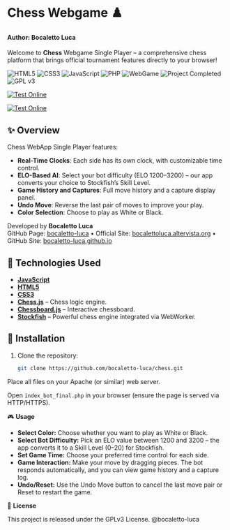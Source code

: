 # Chess Webgame ♟️
#### Author: Bocaletto Luca

Welcome to **Chess** Webgame Single Player – a comprehensive chess platform that brings official tournament features directly to your browser!

![HTML5](https://img.shields.io/badge/HTML5-E34F26?logo=html5&logoColor=white&style=for-the-badge)
![CSS3](https://img.shields.io/badge/CSS3-1572B6?logo=css3&logoColor=white&style=for-the-badge)
![JavaScript](https://img.shields.io/badge/JavaScript-F7DF1E?logo=javascript&logoColor=black&style=for-the-badge)
![PHP](https://img.shields.io/badge/PHP-777BB4?logo=php&logoColor=white&style=for-the-badge)
![WebGame](https://img.shields.io/badge/WebGame-HTML5%20Game-blue?style=for-the-badge)
![Project Completed](https://img.shields.io/badge/Project-Completed-green?style=for-the-badge)
![GPL v3](https://img.shields.io/badge/License-GPLv3-blue?style=for-the-badge)

[![Test Online](https://img.shields.io/badge/Test%20Online%20English-Click%20Here-brightgreen?style=for-the-badge)](https://bocaletto-luca.github.io/Chess/)

[![Test Online](https://img.shields.io/badge/Test%20Online%20Italian-Click%20Here-brightgreen?style=for-the-badge)](https://bocaletto-luca.github.io/Chess/index-ita.html)

## ✨ Overview

Chess WebApp Single Player features:
- **Real-Time Clocks**: Each side has its own clock, with customizable time control.
- **ELO-Based AI**: Select your bot difficulty (ELO 1200–3200) – our app converts your choice to Stockfish’s Skill Level.
- **Game History and Captures**: Full move history and a capture display panel.
- **Undo Move**: Reverse the last pair of moves to improve your play.
- **Color Selection**: Choose to play as White or Black.

Developed by **Bocaletto Luca**  
GitHub Page: [bocaletto-luca](https://github.com/bocaletto-luca) • Official Site: [bocalettoluca.altervista.org](https://bocalettoluca.altervista.org) • GitHub Site: [bocaletto-luca.github.io](https://bocaletto-luca.github.io)


## 🚀 Technologies Used

- **[JavaScript](https://www.javascript.com/)**
- **[HTML5](https://developer.mozilla.org/en-US/docs/Web/Guide/HTML/HTML5)**
- **[CSS3](https://developer.mozilla.org/en-US/docs/Web/CSS)**
- **[Chess.js](https://github.com/jhlywa/chess.js)** – Chess logic engine.
- **[Chessboard.js](https://chessboardjs.com/)** – Interactive chessboard.
- **[Stockfish](https://stockfishchess.org/)** – Powerful chess engine integrated via WebWorker.

## 🔧 Installation

1. Clone the repository:
   ```bash
   git clone https://github.com/bocaletto-luca/chess.git

Place all files on your Apache (or similar) web server.

Open `index_bot_final.php` in your browser (ensure the page is served via HTTP/HTTPS).

🎮 **Usage**

- **Select Color:** Choose whether you want to play as White or Black.
- **Select Bot Difficulty:** Pick an ELO value between 1200 and 3200 – the app converts it to a Skill Level (0–20) for Stockfish.
- **Set Game Time:** Choose your preferred time control for each side.
- **Game Interaction:** Make your move by dragging pieces. The bot responds automatically, and you can view game history and a capture log.
- **Undo/Reset:** Use the Undo Move button to cancel the last move pair or Reset to restart the game.

📄 **License**

This project is released under the GPLv3 License. @bocaletto-luca
